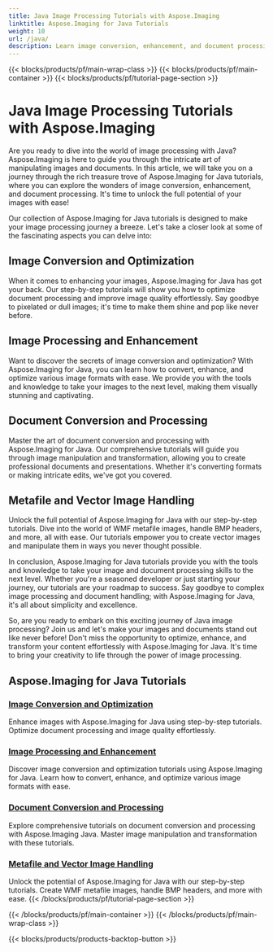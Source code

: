 ```yaml
---
title: Java Image Processing Tutorials with Aspose.Imaging
linktitle: Aspose.Imaging for Java Tutorials
weight: 10
url: /java/
description: Learn image conversion, enhancement, and document processing with Aspose.Imaging for Java. Optimize images effortlessly with our tutorials.
---
```


{{< blocks/products/pf/main-wrap-class >}}
{{< blocks/products/pf/main-container >}}
{{< blocks/products/pf/tutorial-page-section >}}

# Java Image Processing Tutorials with Aspose.Imaging


Are you ready to dive into the world of image processing with Java? Aspose.Imaging is here to guide you through the intricate art of manipulating images and documents. In this article, we will take you on a journey through the rich treasure trove of Aspose.Imaging for Java tutorials, where you can explore the wonders of image conversion, enhancement, and document processing. It's time to unlock the full potential of your images with ease!

Our collection of Aspose.Imaging for Java tutorials is designed to make your image processing journey a breeze. Let's take a closer look at some of the fascinating aspects you can delve into:

## Image Conversion and Optimization

When it comes to enhancing your images, Aspose.Imaging for Java has got your back. Our step-by-step tutorials will show you how to optimize document processing and improve image quality effortlessly. Say goodbye to pixelated or dull images; it's time to make them shine and pop like never before.

## Image Processing and Enhancement

Want to discover the secrets of image conversion and optimization? With Aspose.Imaging for Java, you can learn how to convert, enhance, and optimize various image formats with ease. We provide you with the tools and knowledge to take your images to the next level, making them visually stunning and captivating.

## Document Conversion and Processing

Master the art of document conversion and processing with Aspose.Imaging for Java. Our comprehensive tutorials will guide you through image manipulation and transformation, allowing you to create professional documents and presentations. Whether it's converting formats or making intricate edits, we've got you covered.

## Metafile and Vector Image Handling

Unlock the full potential of Aspose.Imaging for Java with our step-by-step tutorials. Dive into the world of WMF metafile images, handle BMP headers, and more, all with ease. Our tutorials empower you to create vector images and manipulate them in ways you never thought possible.

In conclusion, Aspose.Imaging for Java tutorials provide you with the tools and knowledge to take your image and document processing skills to the next level. Whether you're a seasoned developer or just starting your journey, our tutorials are your roadmap to success. Say goodbye to complex image processing and document handling; with Aspose.Imaging for Java, it's all about simplicity and excellence.

So, are you ready to embark on this exciting journey of Java image processing? Join us and let's make your images and documents stand out like never before! Don't miss the opportunity to optimize, enhance, and transform your content effortlessly with Aspose.Imaging for Java. It's time to bring your creativity to life through the power of image processing.

## Aspose.Imaging for Java Tutorials
### [Image Conversion and Optimization](./image-conversion-and-optimization/)
Enhance images with Aspose.Imaging for Java using step-by-step tutorials. Optimize document processing and image quality effortlessly.
### [Image Processing and Enhancement](./image-processing-and-enhancement/)
Discover image conversion and optimization tutorials using Aspose.Imaging for Java. Learn how to convert, enhance, and optimize various image formats with ease.
### [Document Conversion and Processing](./document-conversion-and-processing/)
Explore comprehensive tutorials on document conversion and processing with Aspose.Imaging Java. Master image manipulation and transformation with these tutorials.
### [Metafile and Vector Image Handling](./metafile-and-vector-image-handling/)
Unlock the potential of Aspose.Imaging for Java with our step-by-step tutorials. Create WMF metafile images, handle BMP headers, and more with ease.
{{< /blocks/products/pf/tutorial-page-section >}}

{{< /blocks/products/pf/main-container >}}
{{< /blocks/products/pf/main-wrap-class >}}

{{< blocks/products/products-backtop-button >}}
